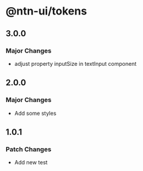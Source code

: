 # @ntn-ui/tokens

## 3.0.0

### Major Changes

- adjust property inputSize in textInput component

## 2.0.0

### Major Changes

- Add some styles

## 1.0.1

### Patch Changes

- Add new test
